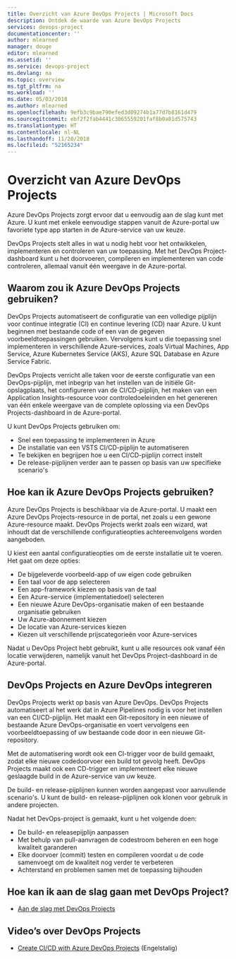 ```yaml
---
title: Overzicht van Azure DevOps Projects | Microsoft Docs
description: Ontdek de waarde van Azure DevOps Projects
services: devops-project
documentationcenter: ''
author: mlearned
manager: douge
editor: mlearned
ms.assetid: ''
ms.service: devops-project
ms.devlang: na
ms.topic: overview
ms.tgt_pltfrm: na
ms.workload: ''
ms.date: 05/03/2018
ms.author: mlearned
ms.openlocfilehash: 9efb3c9bae790efed3d09274b1a77d7b8161d479
ms.sourcegitcommit: ebf2f2fab4441c3065559201faf8b0a81d575743
ms.translationtype: HT
ms.contentlocale: nl-NL
ms.lasthandoff: 11/20/2018
ms.locfileid: "52165234"
---
```

# <a name="overview-of-azure-devops-projects"></a>Overzicht van Azure DevOps Projects

 Azure DevOps Projects zorgt ervoor dat u eenvoudig aan de slag kunt met Azure. U kunt met enkele eenvoudige stappen vanuit de Azure-portal uw favoriete type app starten in de Azure-service van uw keuze. 

 DevOps Projects stelt alles in wat u nodig hebt voor het ontwikkelen, implementeren en controleren van uw toepassing. Met het DevOps Project-dashboard kunt u het doorvoeren, compileren en implementeren van code controleren, allemaal vanuit één weergave in de Azure-portal.

## <a name="why-should-i-use-devops-projects"></a>Waarom zou ik Azure DevOps Projects gebruiken?

  DevOps Projects automatiseert de configuratie van een volledige pijplijn voor continue integratie (CI) en continue levering (CD) naar Azure.  U kunt beginnen met bestaande code of een van de gegeven voorbeeldtoepassingen gebruiken. Vervolgens kunt u die toepassing snel implementeren in verschillende Azure-services, zoals Virtual Machines, App Service, Azure Kubernetes Service (AKS), Azure SQL Database en Azure Service Fabric.  

  DevOps Projects verricht alle taken voor de eerste configuratie van een DevOps-pijplijn, met inbegrip van het instellen van de initiële Git-opslagplaats, het configureren van de CI/CD-pijplijn, het maken van een Application Insights-resource voor controledoeleinden en het genereren van één enkele weergave van de complete oplossing via een DevOps Projects-dashboard in de Azure-portal.

U kunt DevOps Projects gebruiken om:

* Snel een toepassing te implementeren in Azure
* De installatie van een VSTS CI/CD-pijplijn te automatiseren
* Te bekijken en begrijpen hoe u een CI/CD-pijplijn correct instelt
* De release-pijplijnen verder aan te passen op basis van uw specifieke scenario's

## <a name="how-do-i-use-devops-projects"></a>Hoe kan ik Azure DevOps Projects gebruiken?

  Azure DevOps Projects is beschikbaar via de Azure-portal. U maakt een Azure DevOps Projects-resource in de portal, net zoals u een gewone Azure-resource maakt. DevOps Projects werkt zoals een wizard, wat inhoudt dat de verschillende configuratieopties achtereenvolgens worden aangeboden.  

U kiest een aantal configuratieopties om de eerste installatie uit te voeren. Het gaat om deze opties:

* De bijgeleverde voorbeeld-app of uw eigen code gebruiken
* Een taal voor de app selecteren
* Een app-framework kiezen op basis van de taal
* Een Azure-service (implementatiedoel) selecteren
* Een nieuwe Azure DevOps-organisatie maken of een bestaande organisatie gebruiken 
* Uw Azure-abonnement kiezen
* De locatie van Azure-services kiezen
* Kiezen uit verschillende prijscategorieën voor Azure-services

Nadat u DevOps Project hebt gebruikt, kunt u alle resources ook vanaf één locatie verwijderen, namelijk vanuit het DevOps Project-dashboard in de Azure-portal.

## <a name="devops-projects-and-azure-devops-integration"></a>DevOps Projects en Azure DevOps integreren

DevOps Projects werkt op basis van Azure DevOps. DevOps Projects automatiseert al het werk dat in Azure Pipelines nodig is voor het instellen van een CI/CD-pijplijn. Het maakt een Git-repository in een nieuwe of bestaande Azure DevOps-organisatie en voert vervolgens een voorbeeldtoepassing of uw bestaande code door in een nieuwe Git-repository.  

Met de automatisering wordt ook een CI-trigger voor de build gemaakt, zodat elke nieuwe codedoorvoer een build tot gevolg heeft. DevOps Projects maakt ook een CD-trigger en implementeert elke nieuwe geslaagde build in de Azure-service van uw keuze.  

De build- en release-pijplijnen kunnen worden aangepast voor aanvullende scenario's. U kunt de build- en release-pijplijnen ook klonen voor gebruik in andere projecten.

Nadat het DevOps-project is gemaakt, kunt u het volgende doen:

* De build- en releasepijplijn aanpassen
* Met behulp van pull-aanvragen de codestroom beheren en een hoge kwaliteit garanderen
* Elke doorvoer (commit) testen en compileren voordat u de code samenvoegt om de kwaliteit nog verder te verbeteren
* Achterstand en problemen samen met de toepassing bijhouden

## <a name="how-do-i-start-using-devops-projects"></a>Hoe kan ik aan de slag gaan met DevOps Project?

* [Aan de slag met DevOps Projects](https://docs.microsoft.com/azure/devops-project/azure-devops-project-github)

##  <a name="devops-projects-videos"></a>Video’s over DevOps Projects

* [Create CI/CD with Azure DevOps Projects](https://channel9.msdn.com/Events/Connect/2017/T174/player/) (Engelstalig)
